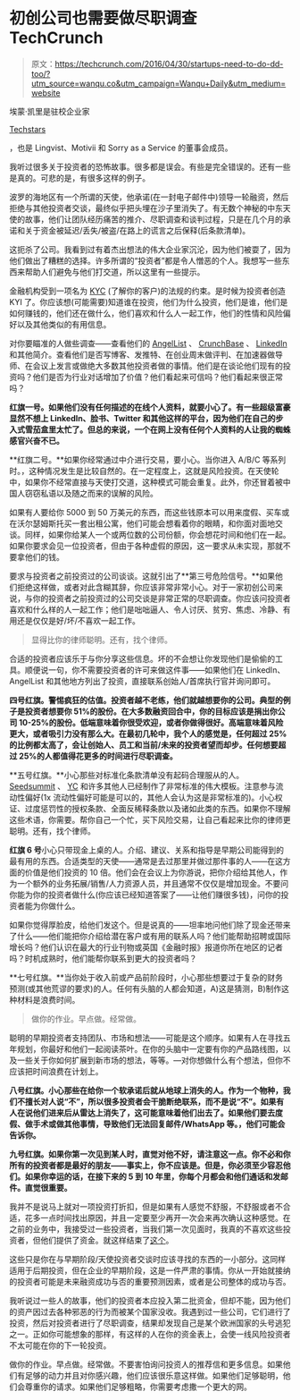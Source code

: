 # 初创公司也需要做尽职调查 TechCrunch

> 原文：<https://techcrunch.com/2016/04/30/startups-need-to-do-dd-too/?utm_source=wanqu.co&utm_campaign=Wanqu+Daily&utm_medium=website>

埃蒙·凯里是驻校企业家

[Techstars](http://www.techstars.com)

，也是 Lingvist、Motivii 和 Sorry as a Service 的董事会成员。

我听过很多关于投资者的恐怖故事。很多都是误会。有些是完全错误的。还有一些是真的。可悲的是，有很多这样的例子。

波罗的海地区有一个所谓的天使，他承诺(在一封电子邮件中)领导一轮融资，然后拒绝与其他投资者交谈，最终似乎把头埋在沙子里消失了。有无数个神秘的中东天使的故事，他们让团队经历痛苦的推介、尽职调查和谈判过程，只是在几个月的承诺和关于资金被延迟/丢失/被盗/在路上的谎言之后保释(后条款清单)。

这扼杀了公司。我看到过有着杰出想法的伟大企业家沉沦，因为他们被耍了，因为他们做出了糟糕的选择。许多所谓的“投资者”都是令人憎恶的个人。我想写一些东西来帮助人们避免与他们打交道，所以这里有一些提示。

金融机构受到一项名为 [KYC](https://en.wikipedia.org/wiki/Know_your_customer) (了解你的客户)的法规的约束。是时候为投资者创造 KYI 了。你应该想(可能需要)知道谁在投资，他们为什么投资，他们是谁，他们是如何赚钱的，他们还在做什么，他们喜欢和什么人一起工作，他们的性情和风险偏好以及其他类似的有用信息。

对你要瞄准的人做些调查——查看他们的 [AngelList](https://angel.co/) 、 [CrunchBase](https://www.crunchbase.com/#/home/index) 、 [LinkedIn](https://www.crunchbase.com/organization/linkedin#/entity) 和其他简介。查看他们是否写博客、发推特、在创业周末做评判、在加速器做导师、在会议上发言或做绝大多数其他投资者做的事情。他们是在谈论他们现有的投资吗？他们是否为行业对话增加了价值？他们看起来可信吗？他们看起来很正常吗？

**红旗一号。如果他们没有任何描述的在线个人资料，就要小心了。有一些超级富豪显然不想上 LinkedIn、脸书、Twitter 和其他这样的平台，因为他们在自己的步入式雪茄盒里太忙了。但总的来说，一个在网上没有任何个人资料的人让我的蜘蛛感官兴奋不已。**

**红旗二号。**如果你经常通过中介进行交易，要小心。当你进入 A/B/C 等系列时。，这种情况发生是比较自然的。在一定程度上，这就是风险投资。在天使轮中，如果你不经常直接与天使打交道，这种模式可能会重复。此外，你还冒着被中国人窃窃私语以及随之而来的误解的风险。

如果有人要给你 5000 到 50 万美元的东西，而这些钱原本可以用来度假、买车或在沃尔瑟姆斯托买一套出租公寓，他们可能会想看着你的眼睛，和你面对面地交谈。同样，如果你给某人一个或两位数的公司份额，你会想花时间和他们在一起。如果你要求会见一位投资者，但由于各种虚假的原因，这一要求从未实现，那就不要拿他们的钱。

要求与投资者之前投资过的公司谈谈。这就引出了**第三号危险信号。**如果他们拒绝这样做，或者对此含糊其辞，你应该非常非常小心。对于一家初创公司来说，与你的投资者之前投资过的公司交谈是非常正常的尽职调查。你应该问投资者喜欢和什么样的人一起工作；他们是咄咄逼人、令人讨厌、贫穷、焦虑、冷静、有用还是仅仅是好/坏/不喜欢一起工作。

> 显得比你的律师聪明。还有，找个律师。

合适的投资者应该乐于与你分享这些信息。坏的不会想让你发现他们是偷偷的工具。顺便说一句，你不需要投资者的许可来做这件事——如果他们在 LinkedIn、AngelList 和其他地方列出了投资，直接联系创始人/首席执行官并询问即可。

**四号红旗。警惕疯狂的估值。投资者越不老练，他们就越想要你的公司。典型的例子是投资者想要你 51%的股份。在大多数融资回合中，你的目标应该是捐出你公司 10-25%的股份。低端意味着你很受欢迎，或者你做得很好。高端意味着风险更大，或者吸引力没有那么大。在最初几轮中，我个人的感觉是，任何超过 25%的比例都太高了，会让创始人、员工和当前/未来的投资者望而却步。任何想要超过 25%的人都值得花更多的时间进行尽职调查。**

**五号红旗。**小心那些对标准化条款清单没有起码合理服从的人。 [Seedsummit](http://seedsummit.org/) 、 [YC](https://www.ycombinator.com/documents/) 和许多其他人已经制作了非常标准的伟大模板。注意参与流动性偏好(1x 流动性偏好可能是可以的，其他人会认为这是非常标准的)。小心权证、过度惩罚性的授权条款、全面反稀释条款以及诸如此类的东西。如果你不理解这些术语，你需要。帮你自己一个忙，买下风险交易，让自己看起来比你的律师更聪明。还有，找个律师。

**红旗 6 号**小心只带现金上桌的人。介绍、建议、关系和指导是早期公司能得到的最有用的东西。合适类型的天使——通常是去过那里并做过那件事的人——在这方面的价值是他们投资的 10 倍。他们会在会议上为你游说，把你介绍给其他人，作为一个额外的业务拓展/销售/人力资源人员，并且通常不仅仅是增加现金。不要问你能为你的投资者做什么(你应该已经知道答案了——让他们赚很多钱)，问你的投资者能为你做什么。

如果你觉得厚脸皮，给他们发这个。但是说真的——坦率地问他们除了现金还带来了什么——他们能把你介绍给潜在客户或有用的联系人吗？他们能帮助招聘或国际增长吗？他们认识在最大的行业刊物或英国《金融时报》报道你所在地区的记者吗？时机成熟时，他们能帮你联系到更大的投资者吗？

**七号红旗。**当你处于收入前或产品前阶段时，小心那些想要过于复杂的财务预测(或其他荒谬的要求)的人。任何有头脑的人都会知道，A)这是猜测，B)制作这种材料是浪费时间。

> 做你的作业。早点做。经常做。

聪明的早期投资者支持团队、市场和想法——可能是这个顺序。如果有人在寻找五年规划，你最好和他们一起阅读茶叶。在你的头脑中一定要有你的产品路线图，以及一些关于你如何扩展到新市场的想法，等等。—对你想做什么有个想法，但你不应该把时间浪费在计划上。

**八号红旗。小心那些在给你一个软承诺后就从地球上消失的人。作为一个物种，我们不擅长对人说“不”，所以很多投资者会干脆断绝联系，而不是说“不”。如果有人在说他们进来后从雷达上消失了，这可能意味着他们出去了。如果他们要去度假、做手术或做其他事情，导致他们无法回复邮件/WhatsApp 等。，他们可能会告诉你。**

**九号红旗。如果你第一次见到某人时，直觉对他不好，请注意这一点。你不必和你所有的投资者都是最好的朋友——事实上，你不应该是。但是，你必须至少容忍他们。如果你幸运的话，在接下来的 5 到 10 年里，你每个月都会和他们通话和发邮件。直觉很重要。**

我并不是说马上就对一项投资打折扣，但是如果有人感觉不舒服，不舒服或者不合适，花多一点时间找出原因，并且一定要至少再开一次会来再次确认这种感觉。在之前的业务中，我接受过一些投资者，当我们第一次见面时，我真的不喜欢这些投资者，但他们提供了资金。就这样结束了[这个](https://www.youtube.com/watch?v=0H3rdfI28s0&nohtml5=False)。

这些只是你在与早期阶段/天使投资者交谈时应该寻找的东西的一小部分。这同样适用于后期投资，但在企业的早期阶段，这是一件严肃的事情。你从一开始就接纳的投资者可能是未来融资成功与否的重要预测因素，或者是公司整体的成功与否。

我听说过一些人的故事，他们的投资者本应投入第二批资金，但却不能，因为他们的资产因过去各种邪恶的行为而被某个国家没收。我遇到过一些公司，它们进行了投资，然后对投资者进行了尽职调查，结果却发现自己是某个欧洲国家的头号逃犯之一。正如你可能想象的那样，有这样的人在你的资金表上，会使一线风险投资者不太可能在你的下一轮投资。

做你的作业。早点做。经常做。不要害怕询问投资人的推荐信和更多信息。如果他们有足够的动力并且对你感兴趣，他们应该很乐意这样做。如果他们足够聪明，他们会尊重你的请求。如果他们足够粗略，你需要考虑撒一个更大的网。